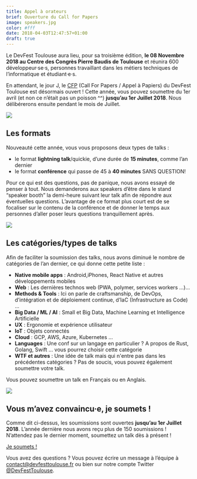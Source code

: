 ```yaml
---
title: Appel à orateurs
brief: Ouverture du Call for Papers
image: speakers.jpg
color: #fff
date: 2018-04-03T12:47:57+01:00
draft: true
---
```


Le DevFest Toulouse aura lieu, pour sa troisième édition, **le 08 Novembre 2018 au Centre des Congrès Pierre Baudis de Toulouse** et réunira 600 développeur·se·s, personnes travaillant dans les métiers techniques de l’informatique et étudiant·e·s.

En attendant, le jour J, le [CFP](https://devfest-toulouse.cfp.io/) (Call For Papers / Appel à Papiers) du DevFest Toulouse est désormais ouvert ! Cette année, vous pouvez soumettre du 1er avril (et non ce n’était pas un poisson ^^) **jusqu’au 1er Juillet 2018**. Nous délibérerons ensuite pendant le mois de Juillet.

![](sylvain.jpg)

## Les formats

Nouveauté cette année, vous vous proposons deux types de talks :
- le format **lightning talk**/quickie, d’une durée de **15 minutes**, comme l’an dernier
- le format **conférence** qui passe de 45 à **40 minutes** SANS QUESTION!

Pour ce qui est des questions, pas de panique, nous avons essayé de penser à tout. Nous demanderons aux speakers d’être dans le  stand “speaker booth” la demi-heure suivant leur talk afin de répondre aux éventuelles questions.
L’avantage de ce format plus court est de se focaliser sur le contenu de la conférence et de donner le temps aux personnes d’aller poser leurs questions tranquillement après.

![](pauline.jpg)

## Les catégories/types de talks

Afin de faciliter la soumission des talks, nous avons diminué le nombre de catégories de l’an dernier, ce qui donne cette petite liste :

- **Native mobile apps** : Android,iPhones, React Native et autres développements mobiles
- **Web** : Les dernières technos web (PWA, polymer, services workers ...)...
- **Methods & Tools** : Ici on parle de craftsmanship, de DevOps, d’intégration et de déploiement continue, d’IaC (Infrastructure as Code) ...
- **Big Data / ML / AI** : Small et Big Data, Machine Learning et Intelligence Artificielle
- **UX** : Ergonomie et expérience utilisateur
- **IoT** : Objets connectés
- **Cloud** : GCP, AWS, Azure, Kubernetes ...
- **Languages** : Une conf sur un langage en particulier ? A propos de Rust, Golang, Swift … vous pourrez choisir cette catégorie
- **WTF et autres** : Une idée de talk mais qui n'entre pas dans les précédentes catégories ? Pas de soucis, vous pouvez également soumettre votre talk.

Vous pouvez soumettre un talk en Français ou en Anglais.

![](speakers.jpg)

## Vous m’avez convaincu·e, je soumets !

Comme dit ci-dessus, les soumissions sont ouvertes **jusqu’au 1er Juillet 2018**. L’année dernière nous avons reçu plus de 150 soumissions ! N’attendez pas le dernier moment, soumettez un talk dès à présent !

<div layout horizontal center-justified>
<a href="https://devfest-toulouse.cfp.io/#/dashboard" rel="noopener noreferrer">
  <paper-button primary>Je soumets !</paper-button>
</a>
</div>

Vous avez des questions ? Vous pouvez écrire un message à l’équipe à [contact@devfesttoulouse.fr](contact@devfesttoulouse.fr
) ou bien sur notre compte Twitter [@DevFestToulouse](https://devfesttoulouse.fr).
